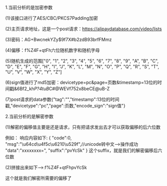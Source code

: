 1.当前分析的是加密参数

(1)该接口进行了AES/CBC/PKCS7Padding加密

(2)主页请求地址，这是一个post请求：https://alipaydatabase.com/video/lists

(3)密码：AG+BwcnekYZy$9f7X#b2zdB93brfFMmz

(4)偏移：f%Z4F+qtFh六位随机数字和随机字母

(5)随机生成的范围["0", "1", "2", "3", "4", "5", "6", "7", "8", "9", "A", "B", "C", "D", "E", "F", "G", "H", "I", "J", "K", "L", "M", "N", "O", "P", "Q", "R", "S", "T", "U", "V", "W", "X", "Y", "Z"]

(6)sign值进行了md5加密：devicetype=pc&page=页数&timestamp=13位的时间戳&6Bf2_kh*P?4tuB*C#@WEVf752x8beCE@uB-Z

(7)post请求的data参数{"tag":"","timestamp":13位的时间戳,"devicetype":"pc","page":页数,"encode_sign":"sign值"}


2.当前分析的是解密参数

(1)解密的偏移值主要是还是请求，只有把请求发出去才可以获取偏移的后六位数

例如：
响应内容如下:
{
"code":0,
"msg":"\u64cd\u4f5c\u6210\u529f",//unicode转中文-->操作成功
"data":"xxxxxxxx=",
"suffix":"pvYcSk"
}
这个suffix，就是我们的解密偏移后六位数

(2)拼接出来如下-->:f%Z4F+qtFhpvYcSk

这个就是我们解密所需要的偏移了
